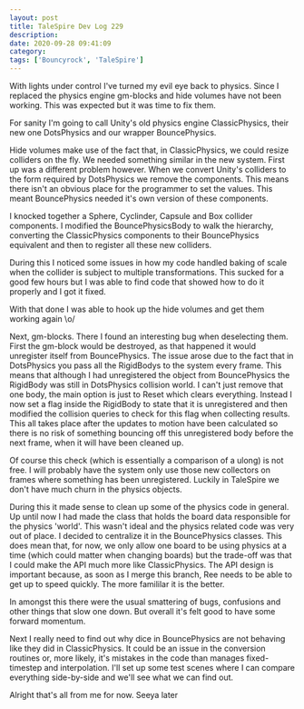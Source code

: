 ```yaml
---
layout: post
title: TaleSpire Dev Log 229
description:
date: 2020-09-28 09:41:09
category:
tags: ['Bouncyrock', 'TaleSpire']
---
```


With lights under control I've turned my evil eye back to physics. Since I replaced the physics engine gm-blocks and hide volumes have not been working. This was expected but it was time to fix them.

For sanity I'm going to call Unity's old physics engine ClassicPhysics, their new one DotsPhysics and our wrapper BouncePhysics.

Hide volumes make use of the fact that, in ClassicPhysics, we could resize colliders on the fly. We needed something similar in the new system. First up was a different problem however. When we convert Unity's colliders to the form required by DotsPhysics we remove the components. This means there isn't an obvious place for the programmer to set the values. This meant BouncePhysics needed it's own version of these components.

I knocked together a Sphere, Cyclinder, Capsule and Box collider components. I modified the BouncePhysicsBody to walk the hierarchy, converting the ClassicPhysics components to their BouncePhysics equivalent and then to register all these new colliders.

During this I noticed some issues in how my code handled baking of scale when the collider is subject to multiple transformations. This sucked for a good few hours but I was able to find code that showed how to do it properly and I got it fixed.

With that done I was able to hook up the hide volumes and get them working again \o/ 

Next, gm-blocks. There I found an interesting bug when deselecting them. First the gm-block would be destroyed, as that happened it would unregister itself from BouncePhysics. The issue arose due to the fact that in DotsPhysics you pass all the RigidBodys to the system every frame. This means that although I had unregistered the object from BouncePhysics the RigidBody was still in DotsPhysics collision world. I can't just remove that one body, the main option is just to Reset which clears everything. Instead I now set a flag inside the RigidBody to state that it is unregistered and then modified the collision queries to check for this flag when collecting results. This all takes place after the updates to motion have been calculated so there is no risk of something bouncing off this unregistered body before the next frame, when it will have been cleaned up.

Of course this check (which is essentially a comparison of a ulong) is not free. I will probably have the system only use those new collectors on frames where something has been unregistered. Luckily in TaleSpire we don't have much churn in the physics objects.

During this it made sense to clean up some of the physics code in general. Up until now I had made the class that holds the board data responsible for the physics 'world'. This wasn't ideal and the physics related code was very out of place. I decided to centralize it in the BouncePhysics classes. This does mean that, for now, we only allow one board to be using physics at a time (which could matter when changing boards) but the trade-off was that I could make the API much more like ClassicPhysics. The API design is important because, as soon as I merge this branch, Ree needs to be able to get up to speed quickly. The more famililar it is the better.

In amongst this there were the usual smattering of bugs, confusions and other things that slow one down. But overall it's felt good to have some forward momentum.

Next I really need to find out why dice in BouncePhysics are not behaving like they did in ClassicPhysics. It could be an issue in the conversion routines or, more likely, it's mistakes in the code than manages fixed-timestep and interpolation. I'll set up some test scenes where I can compare everything side-by-side and we'll see what we can find out.

Alright that's all from me for now. 
Seeya later
